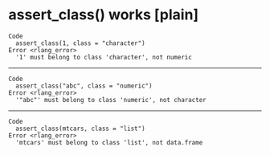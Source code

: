# assert_class() works [plain]

    Code
      assert_class(1, class = "character")
    Error <rlang_error>
      '1' must belong to class 'character', not numeric

---

    Code
      assert_class("abc", class = "numeric")
    Error <rlang_error>
      '"abc"' must belong to class 'numeric', not character

---

    Code
      assert_class(mtcars, class = "list")
    Error <rlang_error>
      'mtcars' must belong to class 'list', not data.frame

